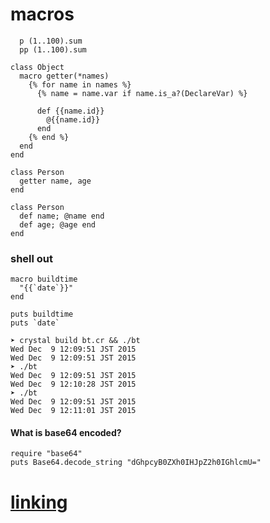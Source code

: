 # macros

```playground
  p (1..100).sum
  pp (1..100).sum
```

```playground
class Object
  macro getter(*names)
    {% for name in names %}
      {% name = name.var if name.is_a?(DeclareVar) %}

      def {{name.id}}
        @{{name.id}}
      end
    {% end %}
  end
end

class Person
  getter name, age
end

class Person
  def name; @name end
  def age; @age end
end
```

### shell out

```
macro buildtime
  "{{`date`}}"
end

puts buildtime
puts `date`
```

```
➤ crystal build bt.cr && ./bt
Wed Dec  9 12:09:51 JST 2015
Wed Dec  9 12:09:51 JST 2015
➤ ./bt
Wed Dec  9 12:09:51 JST 2015
Wed Dec  9 12:10:28 JST 2015
➤ ./bt
Wed Dec  9 12:09:51 JST 2015
Wed Dec  9 12:11:01 JST 2015
```


#### What is base64 encoded?
```playground
require "base64"
puts Base64.decode_string "dGhpcyB0ZXh0IHJpZ2h0IGhlcmU="
```

# [linking](050_linking)
